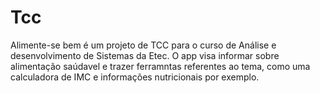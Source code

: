 # Tcc
Alimente-se bem é um projeto de TCC para o curso de Análise e desenvolvimento de Sistemas da Etec.
O app visa informar sobre alimentação saúdavel e trazer ferramntas referentes ao tema, como uma calculadora de IMC e informações nutricionais por exemplo.
